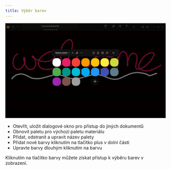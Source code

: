 ```yaml
---
title: Výběr barev
---
```


![Color picker](color_picker.png)

- Otevřít, uložit dialogové okno pro přístup do jiných dokumentů
- Obnovit paletu pro výchozí paletu materiálu
- Přidat, odstranit a upravit název palety
- Přidat nové barvy kliknutím na tlačítko plus v dolní části
- Upravte barvy dlouhým kliknutím na barvu

Kliknutím na tlačítko barvy můžete získat přístup k výběru barev v zobrazení.
